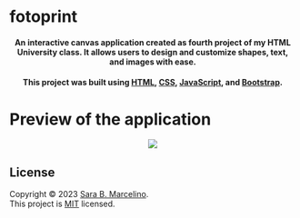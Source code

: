 # fotoprint

<h4 align="center">An interactive canvas application created as fourth project of my HTML University class. It allows users to design and customize shapes, text, and images with ease.</h4> 

<h4 align="center">This project was built using <a href="https://developer.mozilla.org/en-US/docs/Web/HTML">HTML</a>, <a href="https://developer.mozilla.org/en-US/docs/Web/CSS">CSS</a>, <a href="https://developer.mozilla.org/en-US/docs/Web/JavaScript">JavaScript</a>, and <a href="https://getbootstrap.com/">Bootstrap</a>.</h4>

# Preview of the application
<div align="center">
    <img src="https://github.com/user-attachments/assets/3de724a4-6f0c-4766-9855-4a4991aa1472"/>

</div>

## License
Copyright © 2023 [Sara B. Marcelino](https://github.com/sarabmarz). <br />
This project is [MIT](https://github.com/avneesh0612/next-progress-bar/blob/main/LICENSE) licensed.

